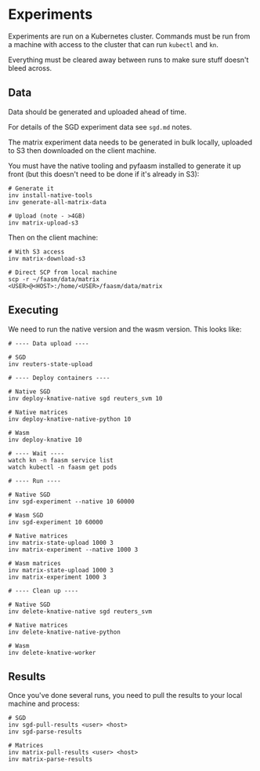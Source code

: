 # Experiments

Experiments are run on a Kubernetes cluster. Commands must be run from a machine with access to the cluster
that can run `kubectl` and `kn`.

Everything must be cleared away between runs to make sure stuff doesn't bleed across.

## Data

Data should be generated and uploaded ahead of time.

For details of the SGD experiment data see `sgd.md` notes.

The matrix experiment data needs to be generated in bulk locally, uploaded to S3 then downloaded on the client machine.

You must have the native tooling and pyfaasm installed to generate it up front (but this doesn't need to be done
if it's already in S3):

```
# Generate it
inv install-native-tools
inv generate-all-matrix-data

# Upload (note - >4GB)
inv matrix-upload-s3
```

Then on the client machine:

```
# With S3 access
inv matrix-download-s3

# Direct SCP from local machine
scp -r ~/faasm/data/matrix <USER>@<HOST>:/home/<USER>/faasm/data/matrix
```

## Executing

We need to run the native version and the wasm version. This looks like:

```
# ---- Data upload ----

# SGD
inv reuters-state-upload

# ---- Deploy containers ----

# Native SGD
inv deploy-knative-native sgd reuters_svm 10

# Native matrices
inv deploy-knative-native-python 10

# Wasm
inv deploy-knative 10

# ---- Wait ----
watch kn -n faasm service list
watch kubectl -n faasm get pods

# ---- Run ----

# Native SGD
inv sgd-experiment --native 10 60000

# Wasm SGD
inv sgd-experiment 10 60000

# Native matrices
inv matrix-state-upload 1000 3
inv matrix-experiment --native 1000 3

# Wasm matrices
inv matrix-state-upload 1000 3
inv matrix-experiment 1000 3

# ---- Clean up ----

# Native SGD
inv delete-knative-native sgd reuters_svm

# Native matrices
inv delete-knative-native-python

# Wasm
inv delete-knative-worker
```

## Results

Once you've done several runs, you need to pull the results to your local machine and process:

```
# SGD
inv sgd-pull-results <user> <host>
inv sgd-parse-results

# Matrices
inv matrix-pull-results <user> <host>
inv matrix-parse-results
```
